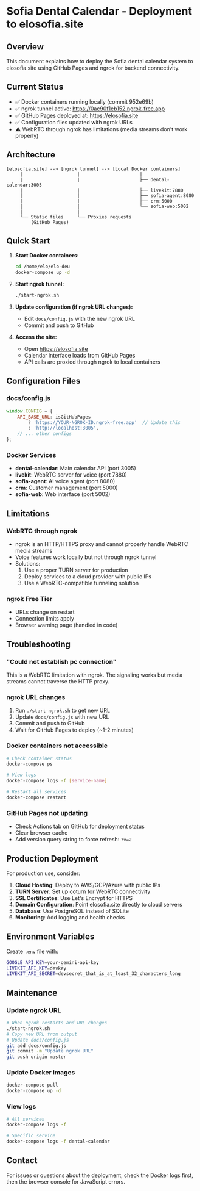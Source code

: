 # Sofia Dental Calendar - Deployment to elosofia.site

## Overview
This document explains how to deploy the Sofia dental calendar system to elosofia.site using GitHub Pages and ngrok for backend connectivity.

## Current Status
- ✅ Docker containers running locally (commit 952e69b)
- ✅ ngrok tunnel active: https://0ac90f1eb152.ngrok-free.app
- ✅ GitHub Pages deployed at: https://elosofia.site
- ✅ Configuration files updated with ngrok URLs
- ⚠️ WebRTC through ngrok has limitations (media streams don't work properly)

## Architecture

```
[elosofia.site] --> [ngrok tunnel] --> [Local Docker containers]
     |                    |                      |
     |                    |                      ├── dental-calendar:3005
     |                    |                      ├── livekit:7880
     |                    |                      ├── sofia-agent:8080
     |                    |                      ├── crm:5000
     |                    |                      └── sofia-web:5002
     |                    |
     └── Static files     └── Proxies requests
         (GitHub Pages)
```

## Quick Start

1. **Start Docker containers:**
   ```bash
   cd /home/elo/elo-deu
   docker-compose up -d
   ```

2. **Start ngrok tunnel:**
   ```bash
   ./start-ngrok.sh
   ```

3. **Update configuration (if ngrok URL changes):**
   - Edit `docs/config.js` with the new ngrok URL
   - Commit and push to GitHub

4. **Access the site:**
   - Open https://elosofia.site
   - Calendar interface loads from GitHub Pages
   - API calls are proxied through ngrok to local containers

## Configuration Files

### docs/config.js
```javascript
window.CONFIG = {
    API_BASE_URL: isGitHubPages 
        ? 'https://YOUR-NGROK-ID.ngrok-free.app'  // Update this
        : 'http://localhost:3005',
    // ... other configs
};
```

### Docker Services
- **dental-calendar**: Main calendar API (port 3005)
- **livekit**: WebRTC server for voice (port 7880)
- **sofia-agent**: AI voice agent (port 8080)
- **crm**: Customer management (port 5000)
- **sofia-web**: Web interface (port 5002)

## Limitations

### WebRTC through ngrok
- ngrok is an HTTP/HTTPS proxy and cannot properly handle WebRTC media streams
- Voice features work locally but not through ngrok tunnel
- Solutions:
  1. Use a proper TURN server for production
  2. Deploy services to a cloud provider with public IPs
  3. Use a WebRTC-compatible tunneling solution

### ngrok Free Tier
- URLs change on restart
- Connection limits apply
- Browser warning page (handled in code)

## Troubleshooting

### "Could not establish pc connection"
This is a WebRTC limitation with ngrok. The signaling works but media streams cannot traverse the HTTP proxy.

### ngrok URL changes
1. Run `./start-ngrok.sh` to get new URL
2. Update `docs/config.js` with new URL
3. Commit and push to GitHub
4. Wait for GitHub Pages to deploy (~1-2 minutes)

### Docker containers not accessible
```bash
# Check container status
docker-compose ps

# View logs
docker-compose logs -f [service-name]

# Restart all services
docker-compose restart
```

### GitHub Pages not updating
- Check Actions tab on GitHub for deployment status
- Clear browser cache
- Add version query string to force refresh: `?v=2`

## Production Deployment

For production use, consider:

1. **Cloud Hosting**: Deploy to AWS/GCP/Azure with public IPs
2. **TURN Server**: Set up coturn for WebRTC connectivity
3. **SSL Certificates**: Use Let's Encrypt for HTTPS
4. **Domain Configuration**: Point elosofia.site directly to cloud servers
5. **Database**: Use PostgreSQL instead of SQLite
6. **Monitoring**: Add logging and health checks

## Environment Variables

Create `.env` file with:
```bash
GOOGLE_API_KEY=your-gemini-api-key
LIVEKIT_API_KEY=devkey
LIVEKIT_API_SECRET=devsecret_that_is_at_least_32_characters_long
```

## Maintenance

### Update ngrok URL
```bash
# When ngrok restarts and URL changes
./start-ngrok.sh
# Copy new URL from output
# Update docs/config.js
git add docs/config.js
git commit -m "Update ngrok URL"
git push origin master
```

### Update Docker images
```bash
docker-compose pull
docker-compose up -d
```

### View logs
```bash
# All services
docker-compose logs -f

# Specific service
docker-compose logs -f dental-calendar
```

## Contact
For issues or questions about the deployment, check the Docker logs first, then the browser console for JavaScript errors.